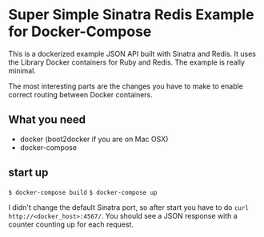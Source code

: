 # Super Simple Sinatra Redis Example for Docker-Compose

This is a dockerized example JSON API built with Sinatra and Redis.
It uses the Library Docker containers for Ruby and Redis.
The example is really minimal.

The most interesting parts are the changes you have to make to enable correct
routing between Docker containers.

## What you need

- docker (boot2docker if you are on Mac OSX)
- docker-compose

## start up

`$ docker-compose build`
`$ docker-compose up`

I didn't change the default Sinatra port, so after start you have to do
`curl http://<docker_host>:4567/`. You should see a JSON response with a counter
counting up for each request.
